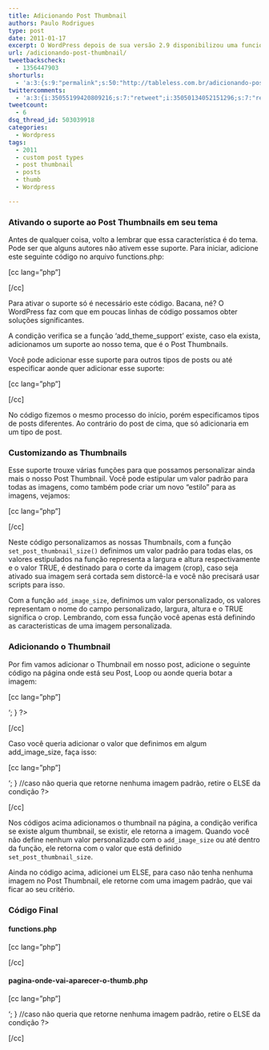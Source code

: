 ```yaml
---
title: Adicionando Post Thumbnail
authors: Paulo Rodrigues
type: post
date: 2011-01-17
excerpt: O WordPress depois de sua versão 2.9 disponibilizou uma funcionalidade de Post Thumbnails. Essa funcionalidade é uma característica do tema que é uma miniatura da imagem de determinado post, pode ser usado em Páginas, Posts ou até Custom Post Types.
url: /adicionando-post-thumbnail/
tweetbackscheck:
  - 1356447903
shorturls:
  - 'a:3:{s:9:"permalink";s:50:"http://tableless.com.br/adicionando-post-thumbnail";s:7:"tinyurl";s:26:"http://tinyurl.com/3tbd7fv";s:4:"isgd";s:19:"http://is.gd/Fxkxey";}'
twittercomments:
  - 'a:3:{i:35055199420809216;s:7:"retweet";i:35050134052151296;s:7:"retweet";i:35049122742411265;s:7:"retweet";}'
tweetcount:
  - 6
dsq_thread_id: 503039918
categories:
  - Wordpress
tags:
  - 2011
  - custom post types
  - post thumbnail
  - posts
  - thumb
  - Wordpress

---
```

### Ativando o suporte ao Post Thumbnails em seu tema

Antes de qualquer coisa, volto a lembrar que essa característica é do tema. Pode ser que alguns autores não ativem esse suporte. Para iniciar, adicione este seguinte código no arquivo functions.php:

[cc lang=&#8221;php&#8221;]

[/cc] 

Para ativar o suporte só é necessário este código. Bacana, né? O WordPress faz com que em poucas linhas de código possamos obter soluções significantes.

A condição verifica se a função &#8216;add\_theme\_support&#8217; existe, caso ela exista, adicionamos um suporte ao nosso tema, que é o Post Thumbnails.

Você pode adicionar esse suporte para outros tipos de posts ou até especificar aonde quer adicionar esse suporte:

[cc lang=&#8221;php&#8221;]
   
[/cc] 

No código fizemos o mesmo processo do início, porém especificamos tipos de posts diferentes. Ao contrário do post de cima, que só adicionaria em um tipo de post.

### Customizando as Thumbnails

Esse suporte trouxe várias funções para que possamos personalizar ainda mais o nosso Post Thumbnail. Você pode estipular um valor padrão para todas as imagens, como também pode criar um novo &#8220;estilo&#8221; para as imagens, vejamos:

[cc lang=&#8221;php&#8221;]
   
[/cc] 

Neste código personalizamos as nossas Thumbnails, com a função `set_post_thumbnail_size()` definimos um valor padrão para todas elas, os valores estipulados na função representa a largura e altura respectivamente e o valor TRUE, é destinado para o corte da imagem (crop), caso seja ativado sua imagem será cortada sem distorcê-la e você não precisará usar scripts para isso.

Com a função `add_image_size`, definimos um valor personalizado, os valores representam o nome do campo personalizado, largura, altura e o TRUE significa o crop. Lembrando, com essa função você apenas está definindo as caracteristicas de uma imagem personalizada.

### Adicionando o Thumbnail

Por fim vamos adicionar o Thumbnail em nosso post, adicione o seguinte código na página onde está seu Post, Loop ou aonde queria botar a imagem:

[cc lang=&#8221;php&#8221;]
	  
<?php
		  
//verifica se existe alguma thumbnail para o post
		  
if(has\_post\_thumbnail()){
			  
the\_post\_thumbnail(); //retorna o thumbnail para página
		  
}else{
			  
//caso não tenha nenhuma thumbnail, retorna uma imagem padrão
			  
echo '<img alt="Sem Thumbnail" />&#8216;;
		  
}
	  
?>
			  
[/cc]

Caso você queria adicionar o valor que definimos em algum add\_image\_size, faça isso:

[cc lang=&#8221;php&#8221;]
	  
<?php
		  
//verifica se existe alguma thumbnail para o post
		  
if(has\_post\_thumbnail()){
			  
the\_post\_thumbnail('thumb-post'); //retorna o thumbnail para página especificando o nome do campo personalizado
		  
}else{
			  
//caso não tenha nenhum thumbnail, retorna uma imagem padrão
			  
echo '<img alt="Sem Thumbnail" />&#8216;;
		  
}

//caso não queria que retorne nenhuma imagem padrão, retire o ELSE da condição
	  
?>
			  
[/cc]

Nos códigos acima adicionamos o thumbnail na página, a condição verifica se existe algum thumbnail, se existir, ele retorna a imagem. Quando você não define nenhum valor personalizado com o `add_image_size` ou até dentro da função, ele retorna com o valor que está definido `set_post_thumbnail_size`.

Ainda no código acima, adicionei um ELSE, para caso não tenha nenhuma imagem no Post Thumbnail, ele retorne com uma imagem padrão, que vai ficar ao seu critério.

### Código Final

#### functions.php

[cc lang=&#8221;php&#8221;]

[/cc] 

#### pagina-onde-vai-aparecer-o-thumb.php

[cc lang=&#8221;php&#8221;]
	  
<?php
		  
//verifica se existe algum thumbnail para o post
		  
if(has\_post\_thumbnail()){
			  
the\_post\_thumbnail('thumb-post'); //retorna o thumbnail para página especificando o tipo da imagem
		  
}else{
			  
//caso não tenha nenhuma thumbnail, retorna uma imagem padrão
			  
echo '<img alt="Sem Thumbnail" />&#8216;;
		  
}

//caso não queria que retorne nenhuma imagem padrão, retire o ELSE da condição
	  
?>
			  
[/cc]